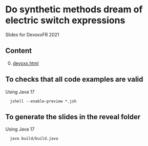 # Do synthetic methods dream of electric switch expressions

Slides for DevoxxFR 2021

## Content
0. [devoxx.html](https://htmlpreview.github.io/?https://github.com/forax/do-synthetic-methods-dream-of-electric-switch-expressions/blob/master/reveal/devoxx.html)

## To checks that all code examples are valid
Using Java 17
```
  jshell --enable-preview *.jsh
```

## To generate the slides in the reveal folder
Using Java 17
```
  java build/build.java
```

